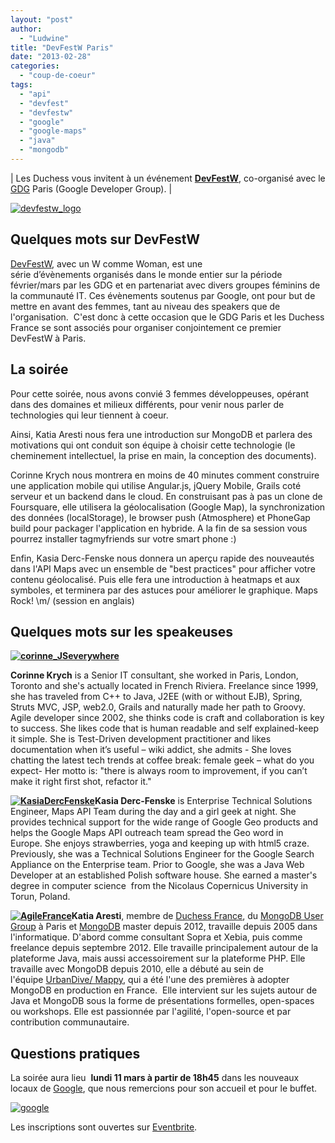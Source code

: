 ```yaml
---
layout: "post"
author: 
  - "Ludwine"
title: "DevFestW Paris"
date: "2013-02-28"
categories: 
  - "coup-de-coeur"
tags: 
  - "api"
  - "devfest"
  - "devfestw"
  - "google"
  - "google-maps"
  - "java"
  - "mongodb"
---
```


| Les Duchess vous invitent à un événement [**DevFestW**](http://www.devfest.info/ "DevFestW"), co-organisé avec le [GDG](http://www.meetup.com/gdg-paris/about/ "GDG Paris") Paris (Google Developer Group). |

[![devfestw_logo](/assets/2013/02/2013-02-28-devfestw-paris/devfestw_logo.png)](/assets/2013/02/2013-02-28-devfestw-paris/devfestw_logo.png)

## Quelques mots sur DevFestW

[DevFestW](http://www.devfest.info/devfestw "DevFestW"), avec un W comme Woman, est une série d’évènements organisés dans le monde entier sur la période février/mars par les GDG et en partenariat avec divers groupes féminins de la communauté IT. Ces évènements soutenus par Google, ont pour but de mettre en avant des femmes, tant au niveau des speakers que de l'organisation.  C'est donc à cette occasion que le GDG Paris et les Duchess France se sont associés pour organiser conjointement ce premier DevFestW à Paris.

## La soirée

Pour cette soirée, nous avons convié 3 femmes développeuses, opérant dans des domaines et milieux différents, pour venir nous parler de technologies qui leur tiennent à coeur.

Ainsi, Katia Aresti nous fera une introduction sur MongoDB et parlera des motivations qui ont conduit son équipe à choisir cette technologie (le cheminement intellectuel, la prise en main, la conception des documents).

Corinne Krych nous montrera en moins de 40 minutes comment construire une application mobile qui utilise Angular.js, jQuery Mobile, Grails coté serveur et un backend dans le cloud. En construisant pas à pas un clone de Foursquare, elle utilisera la géolocalisation (Google Map), la synchronization des données (localStorage), le browser push (Atmosphere) et PhoneGap build pour packager l'application en hybride. A la fin de sa session vous pourrez installer tagmyfriends sur votre smart phone :)

Enfin, Kasia Derc-Fenske nous donnera un aperçu rapide des nouveautés dans l'API Maps avec un ensemble de "best practices" pour afficher votre contenu géolocalisé. Puis elle fera une introduction à heatmaps et aux symboles, et terminera par des astuces pour améliorer le graphique. Maps Rock! \\m/ (session en anglais)

## Quelques mots sur les speakeuses

**[![corinne_JSeverywhere](/assets/2013/02/2013-02-28-devfestw-paris/corinne_JSeverywhere-242x300.png)](/assets/2013/02/2013-02-28-devfestw-paris/corinne_JSeverywhere.png)**

**Corinne Krych** is a Senior IT consultant, she worked in Paris, London, Toronto and she's actually located in French Riviera. Freelance since 1999, she has traveled from C++ to Java, J2EE (with or without EJB), Spring, Struts MVC, JSP, web2.0, Grails and naturally made her path to Groovy. Agile developer since 2002, she thinks code is craft and collaboration is key to success. She likes code that is human readable and self explained-keep it simple. She is Test-Driven development practitioner and likes documentation when it’s useful – wiki addict, she admits - She loves chatting the latest tech trends at coffee break: female geek – what do you expect- Her motto is: "there is always room to improvement, if you can’t make it right first shot, refactor it."

**[![KasiaDercFenske](/assets/2013/02/2013-02-28-devfestw-paris/portrait.png)](/assets/2013/02/2013-02-28-devfestw-paris/portrait.png)Kasia Derc-Fenske** is Enterprise Technical Solutions Engineer, Maps API Team during the day and a girl geek at night. She provides technical support for the wide range of Google Geo products and helps the Google Maps API outreach team spread the Geo word in Europe. She enjoys strawberries, yoga and keeping up with html5 craze. Previously, she was a Technical Solutions Engineer for the Google Search Appliance on the Enterprise team. Prior to Google, she was a Java Web Developer at an established Polish software house. She earned a master's degree in computer science  from the Nicolaus Copernicus University in Torun, Poland.

**[![AgileFrance](/assets/2013/02/2013-02-28-devfestw-paris/AgileFrance-265x300.png)](/assets/2013/02/2013-02-28-devfestw-paris/AgileFrance.png)Katia Aresti**, membre de [Duchess France](http://www.duchess-france.org/open-space-nosql), du [MongoDB User Group](http://www.meetup.com/Paris-MongoDB-User-Group/) à Paris et [MongoDB](http://www.mongodb.org/) master depuis 2012, travaille depuis 2005 dans l'informatique. D'abord comme consultant Sopra et Xebia, puis comme freelance depuis septembre 2012. Elle travaille principalement autour de la plateforme Java, mais aussi accessoirement sur la plateforme PHP. Elle travaille avec MongoDB depuis 2010, elle a débuté au sein de l'équipe [UrbanDive/ Mappy](http://www.urbandive.com/), qui a été l'une des premières à adopter MongoDB en production en France.  Elle intervient sur les sujets autour de Java et MongoDB sous la forme de présentations formelles, open-spaces ou workshops. Elle est passionnée par l'agilité, l'open-source et par contribution communautaire.

## Questions pratiques

La soirée aura lieu  **lundi 11 mars à partir de 18h45** dans les nouveaux locaux de [Google](http://www.google.fr/intl/fr/about/ "Google about"), que nous remercions pour son accueil et pour le buffet.

[![google](/assets/2013/02/2013-02-28-devfestw-paris/google-300x108.png)](/assets/2013/02/2013-02-28-devfestw-paris/google.png)

Les inscriptions sont ouvertes sur [Eventbrite](http://devfestw2013.eventbrite.com).
